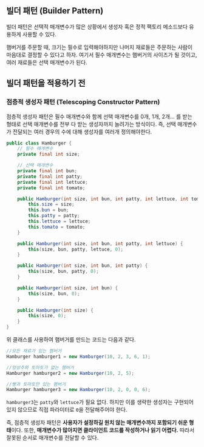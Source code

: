 ## 빌더 패턴 (Builder Pattern)

빌더 패턴은 선택적 매개변수가 많은 상황에서 생성자 혹은 정적 팩토리 메소드보다 유용하게 사용할 수 있다.

햄버거를 주문할 때, 크기는 필수로 입력해야하지만 나머지 재료들은 주문하는 사람이 마음대로 결정할 수 있다고 하자. 여기서 필수 매개변수는 햄버거의 사이즈가 될 것이고, 여러 재료들은 선택 매개변수가 된다.

## 빌더 패턴을 적용하기 전

### 점층적 생성자 패턴 (Telescoping Constructor Pattern)

점층적 생성자 패턴은 필수 매개변수와 함께 선택 매개변수를 0개, 1개, 2개... 를 받는 형태로 선택 매개변수를 전부 다 받는 생성자까지 늘려가는 방식이다. 즉, 선택 매개변수가 전달되는 여러 경우의 수에 대해 생성자를 여러개 정의해야한다. 

```java
public class Hamburger {
    // 필수 매개변수
    private final int size;

    // 선택 매개변수
    private final int bun;
    private final int patty;
    private final int lettuce;
    private final int tomato;

    public Hamburger(int size, int bun, int patty, int lettuce, int tomato) {
        this.size = size;
        this.bun = bun;
        this.patty = patty;
        this.lettuce = lettuce;
        this.tomato = tomato;
    }

    public Hamburger(int size, int bun, int patty, int lettuce) {
        this(size, bun, patty, lettuce, 0);
    }

    public Hamburger(int size, int bun, int patty) {
        this(size, bun, patty, 0);
    }

    public Hamburger(int size, int bun) {
        this(size, bun, 0);
    }

    public Hamburger(int size) {
        this(size, 0);
    }
}
```

위 클래스를 사용하여 햄버거를 만드는 코드는 다음과 같다.

```java
//모든 재료가 있는 햄버거
Hamburger hamburger1 = new Hamburger(10, 2, 3, 6, 1);

//양상추와 토마토가 없는 햄버거
Hamburger hamburger2 = new Hamburger(10, 2, 5);

//빵과 토마토만 있는 햄버거
Hamburger hamburger3 = new Hamburger(10, 2, 0, 0, 6);
```

`hamburger3`는 `patty`와 `lettuce`가 필요 없다. 하지만 이를 생략한 생성자는 구현되어 있지 않으므로 직접 파라미터로 `0`을 전달해주어야 한다.

즉, 점층적 생성자 패턴은 **사용자가 설정하길 원치 않는 매개변수까지 포함되기 쉬운 형태**이다. 또한, **매개변수가 많아지면 클라이언트 코드를 작성하거나 읽기 어렵다.** 따라서 잘못된 순서로 매개변수를 전달할 수 있다. 
